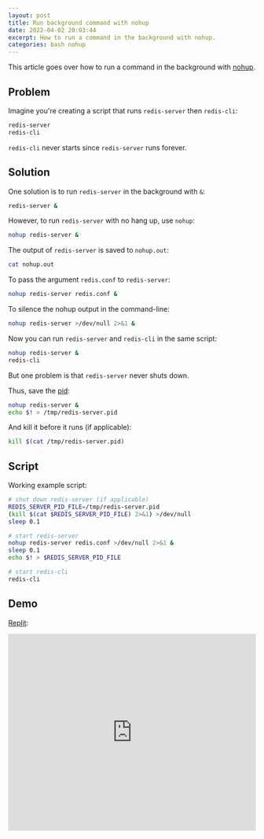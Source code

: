 ```yaml
---
layout: post
title: Run background command with nohup
date: 2022-04-02 20:03:44
excerpt: How to run a command in the background with nohup.
categories: bash nohup
---
```


This article goes over how to run a command in the background with [nohup](https://wikipedia.org/wiki/Nohup).

## Problem

Imagine you're creating a script that runs `redis-server` then `redis-cli`:

```bash
redis-server
redis-cli
```

`redis-cli` never starts since `redis-server` runs forever.

## Solution

One solution is to run `redis-server` in the background with `&`:

```bash
redis-server &
```

However, to run `redis-server` with no hang up, use `nohup`:

```bash
nohup redis-server &
```

The output of `redis-server` is saved to `nohup.out`:

```sh
cat nohup.out
```

To pass the argument `redis.conf` to `redis-server`:

```bash
nohup redis-server redis.conf &
```

To silence the nohup output in the command-line:

```bash
nohup redis-server >/dev/null 2>&1 &
```

Now you can run `redis-server` and `redis-cli` in the same script:

```bash
nohup redis-server &
redis-cli
```

But one problem is that `redis-server` never shuts down.

Thus, save the [pid](https://wikipedia.org/wiki/Process_identifier):

```bash
nohup redis-server &
echo $! > /tmp/redis-server.pid
```

And kill it before it runs (if applicable):

```bash
kill $(cat /tmp/redis-server.pid)
```

## Script

Working example script:

```bash
# shut down redis-server (if applicable)
REDIS_SERVER_PID_FILE=/tmp/redis-server.pid
(kill $(cat $REDIS_SERVER_PID_FILE) 2>&1) >/dev/null
sleep 0.1

# start redis-server
nohup redis-server redis.conf >/dev/null 2>&1 &
sleep 0.1
echo $! > $REDIS_SERVER_PID_FILE

# start redis-cli
redis-cli
```

## Demo

[Replit](https://replit.com/@remarkablemark/Redis#runner.sh):

<iframe height="400px" width="100%" src="https://replit.com/@remarkablemark/Redis?lite=true" scrolling="no" frameborder="no" allowtransparency="true" allowfullscreen="true" sandbox="allow-forms allow-pointer-lock allow-popups allow-same-origin allow-scripts allow-modals"></iframe>
